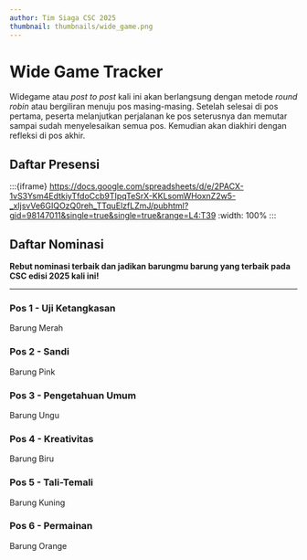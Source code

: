 ```yaml
---
author: Tim Siaga CSC 2025
thumbnail: thumbnails/wide_game.png
---
```


# Wide Game Tracker
Widegame atau *post to post* kali ini akan berlangsung dengan metode *round robin* atau bergiliran menuju pos masing-masing. Setelah selesai di pos pertama, peserta melanjutkan perjalanan ke pos seterusnya dan memutar sampai sudah menyelesaikan semua pos. Kemudian akan diakhiri dengan refleksi di pos akhir.

## Daftar Presensi
:::{iframe} https://docs.google.com/spreadsheets/d/e/2PACX-1vS3Ysm4EdtkiyTfdoCcb9TIpqTeSrX-KKLsomWHoxnZ2w5-_xIjsvVe6GIQOzQ0reh_TTquElzfLZmJ/pubhtml?gid=98147011&single=true&single=true&range=L4:T39
:width: 100%
:::

## Daftar Nominasi
**Rebut nominasi terbaik dan jadikan barungmu barung yang terbaik pada CSC edisi 2025 kali ini!**

---
### Pos 1 - Uji Ketangkasan
Barung Merah

### Pos 2 - Sandi
Barung Pink

### Pos 3 - Pengetahuan Umum
Barung Ungu

### Pos 4 - Kreativitas
Barung Biru

### Pos 5 - Tali-Temali
Barung Kuning

### Pos 6 - Permainan
Barung Orange

